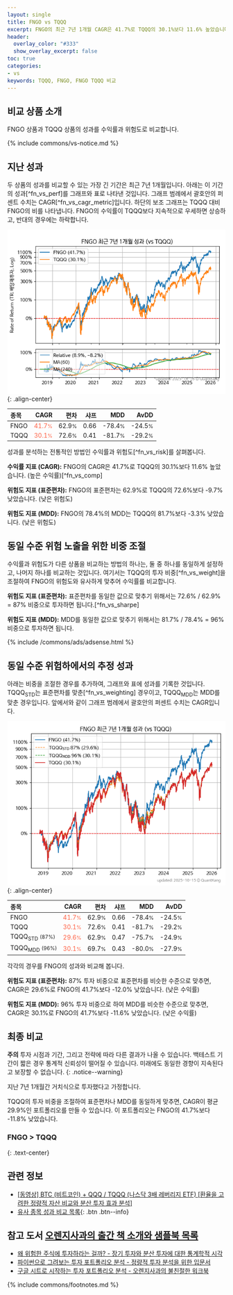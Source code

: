 ```yaml
---
layout: single
title: FNGO vs TQQQ
excerpt: FNGO의 최근 7년 1개월 CAGR은 41.7%로 TQQQ의 30.1%보다 11.6% 높았습니다.
header:
  overlay_color: "#333"
  show_overlay_excerpt: false
toc: true
categories:
- vs
keywords: TQQQ, FNGO, FNGO TQQQ 비교
---
```


## 비교 상품 소개


FNGO 상품과 TQQQ 상품의 성과를 수익률과 위험도로 비교합니다.





{% include commons/vs-notice.md %}

## 지난 성과

두 상품의 성과를 비교할 수 있는 가장 긴 기간은 최근 7년 1개월입니다. 아래는 이 기간의 성과[^fn_vs_perf]를 그래프와 표로 나타낸 것입니다.
그래프 범례에서 괄호안의 퍼센트 수치는 CAGR[^fn_vs_cagr_metric]입니다.
하단의 보조 그래프는 TQQQ 대비 FNGO의 비를 나타냅니다.
FNGO의 수익률이 TQQQ보다 지속적으로 우세하면 상승하고, 반대의 경우에는 하락합니다.

![FNGO](/vs/images/fngo-vs-tqqq_dual.png){: .align-center}

| **종목** | **CAGR** | **편차** | **샤프** | **MDD** | **AvDD** |
| :------------ | ------: | -----------: | -------: | ------: | -------: |
| FNGO | <span style="color: tomato">41.7<small>%</small></span> | 62.9<small>%</small> | 0.66 | -78.4<small>%</small> | -24.5<small>%</small> |
| TQQQ | <span style="color: tomato">30.1<small>%</small></span> | 72.6<small>%</small> | 0.41 | -81.7<small>%</small> | -29.2<small>%</small> |

<!-- more -->


성과를 분석하는 전통적인 방법인 수익률과 위험도[^fn_vs_risk]를 살펴봅니다.

**수익률 지표 (CAGR):** FNGO의 CAGR은 41.7%로 TQQQ의 30.1%보다 11.6% 높았습니다. (높은 수익률)[^fn_vs_comp]

**위험도 지표 (표준편차):** FNGO의 표준편차는 62.9%로 TQQQ의 72.6%보다 -9.7% 낮았습니다. (낮은 위험도)

**위험도 지표 (MDD):** FNGO의 78.4%의 MDD는 TQQQ의 81.7%보다 -3.3% 낮았습니다. (낮은 위험도)



## 동일 수준 위험 노출을 위한 비중 조절

수익률과 위험도가 다른 상품을 비교하는 방법의 하나는, 둘 중 하나를 동일하게 설정하고, 나머지 하나를 비교하는 것입니다.
여기서는 TQQQ의 투자 비중[^fn_vs_weight]을 조절하여 FNGO의 위험도와 유사하게 맞추어 수익률를 비교합니다.

**위험도 지표 (표준편차):** 표준편차를 동일한 값으로 맞추기 위해서는 72.6% / 62.9% = 87% 비중으로 투자하면 됩니다.[^fn_vs_sharpe]

**위험도 지표 (MDD):** MDD를 동일한 값으로 맞추기 위해서는 81.7% / 78.4% = 96% 비중으로 투자하면 됩니다.


{% include /commons/ads/adsense.html %}



## 동일 수준 위험하에서의 추정 성과

아래는 비중을 조절한 경우를 추가하여, 그래프와 표에 성과를 기록한 것입니다.
TQQQ<sub>STD</sub>는 표준편차를 맞춘[^fn_vs_weighting] 경우이고, TQQQ<sub>MDD</sub>는 MDD를 맞춘 경우입니다.
앞에서와 같이 그래프 범례에서 괄호안의 퍼센트 수치는 CAGR입니다.


![FNGO](/vs/images/fngo-vs-tqqq.png){: .align-center}



| **종목** | **CAGR** | **편차** | **샤프** | **MDD** | **AvDD** |
| :------------ | ------: | -----------: | -------: | ------: | -------: |
| FNGO | <span style="color: tomato">41.7<small>%</small></span> | 62.9<small>%</small> | 0.66 | -78.4<small>%</small> | -24.5<small>%</small> |
| TQQQ | <span style="color: tomato">30.1<small>%</small></span> | 72.6<small>%</small> | 0.41 | -81.7<small>%</small> | -29.2<small>%</small> |
| TQQQ<sub>STD</sub> <small>(87%)</small> | <span style="color: tomato">29.6<small>%</small></span> | 62.9<small>%</small> | 0.47 | -75.7<small>%</small> | -24.9<small>%</small> |
| TQQQ<sub>MDD</sub> <small>(96%)</small> | <span style="color: tomato">30.1<small>%</small></span> | 69.7<small>%</small> | 0.43 | -80.0<small>%</small> | -27.9<small>%</small> |



각각의 경우를 FNGO의 성과와 비교해 봅니다.

**위험도 지표 (표준편차):** 87% 투자 비중으로 표준편차를 비슷한 수준으로 맞추면, CAGR은 29.6%로 FNGO의 41.7%보다 -12.0% 낮았습니다. (낮은 수익률)

**위험도 지표 (MDD):** 96% 투자 비중으로 하여 MDD를 비슷한 수준으로 맞추면, CAGR은 30.1%로 FNGO의 41.7%보다 -11.6% 낮았습니다. (낮은 수익률)




## 최종 비교

**주의** 투자 시점과 기간, 그리고 전략에 따라 다른 결과가 나올 수 있습니다. 백테스트 기간이 짧은 경우 통계적 신뢰성이 떨어질 수 있습니다. 미래에도 동일한 경향이 지속된다고 보장할 수 없습니다.
{: .notice--warning}

지난 7년 1개월간 거치식으로 투자했다고 가정합니다.

TQQQ의 투자 비중을 조절하여 표준편차나 MDD를 동일하게 맞추면, CAGR이 평균 29.9%인 포트폴리오를 만들 수 있습니다.
이 포트폴리오는 FNGO의 41.7%보다 -11.8% 낮았습니다.

### FNGO &gt; TQQQ
{: .text-center}


## 관련 정보

- [[동영상] BTC (비트코인) + QQQ / TQQQ (나스닥 3배 레버리지 ETF) [환율을 고려한 정량적 자산 비교와 분산 투자 효과 분석]](https://youtu.be/CL27G6ub6DE)
- [유사 종목 성과 비교 목록](/vs/){: .btn .btn--info}


## 참고 도서 [오렌지사과의 출간 책 소개와 샘플북 목록](https://kongdori.tistory.com/691)

- [왜 위험한 주식에 투자하라는 걸까? - 장기 투자와 분산 투자에 대한 통계학적 시각](https://kongdori.tistory.com/421)
- [파이썬으로 그려보는 투자 포트폴리오 분석  - 정량적 투자 분석을 위한 입문서](https://kongdori.tistory.com/643)
- [구글 시트로 시작하는 투자 포트폴리오 분석 - 오렌지사과의 불친절한 워크북](https://kongdori.tistory.com/449)

{% include commons/footnotes.md %}